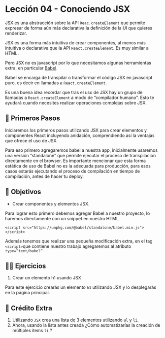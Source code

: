 # Lección 04 - Conociendo JSX

JSX es una abstracción sobre la API `Reac.createElement` que permite expresar de forma aún más declarativa la definición de la UI que quieres renderizar.

JSX es una forma más intuitiva de crear componentes, al menos más intuitiva o declarativa que la API `React.createElement`. Es muy similar a HTML.

Pero JSX no es javascript por lo que necesitamos algunas herramientas extra, en particular [Babel](https://babeljs.io).

Babel se encarga de transpilar o transformar el código JSX en javascript puro, es decir en llamadas a `React.createElement`.

Es una buena idea recordar que tras el uso de JSX hay un grupo de llamadas a `React.createElement` a modo de “compilador humano". Esto te ayudará cuando necesites realizar operaciones complejas sobre JSX.

## 🐾 Primeros Pasos

Iniciaremos los primeros pasos utilizando JSX para crear elementos y componentes React incluyendo anidación, comprendiendo así la ventajas que ofrece el uso de JSX.

Para eso primero agregaremos babel a nuestra app, inicialmente usaremos una versión “standalone” que permite ejecutar el proceso de transpilación directamente en el browser. Es importante mencionar que esta forma estática de uso de Babel no es la adecuada para producción, para esos casos estarás ejecutando el proceso de compilación en tiempo de compilación, antes de hacer tu deploy.

## 🎯 Objetivos

- Crear componentes y elementos JSX.

Para lograr esto primero debemos agregar Babel a nuestro proyecto, lo haremos directamente con un snippet en nuestro HTML

```other
<script src="https://unpkg.com/@babel/standalone/babel.min.js"></script>
```

Además tenemos que realizar una pequeña modificación extra, en el tag `<script>`que contiene nuestro trabajo agregaremos al atributo `type=“text/babel”`

## 🏋️‍♂️ Ejercicios

1. Crear un elemento h1 usando JSX

Para este ejercicio crearás un elemento `h1` utilizando JSX y lo desplegarás en la página principal.

## 🍬 Crédito Extra

1. Utilizando `JSX` crea una lista de 3 elementos utilizando `ul` y `li`.
2. Ahora, usando la lista antes creada ¿Cómo automatizarías la creación de múltiples items `li` ?
